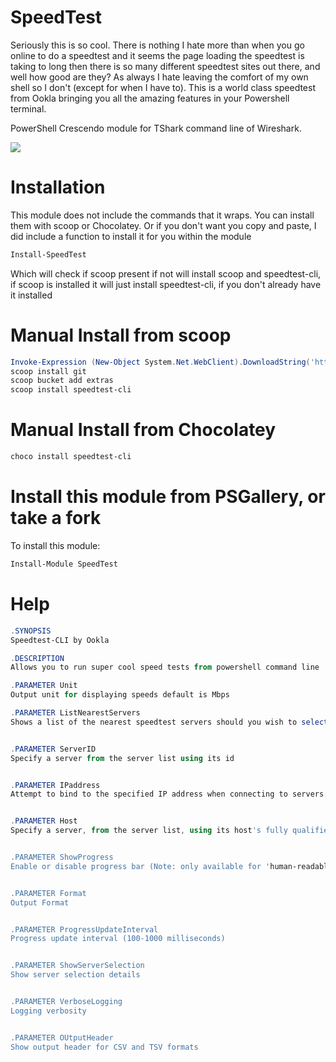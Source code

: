# SpeedTest
Seriously this is so cool. There is nothing I hate more than when you go online to do a speedtest and it seems the page loading the speedtest is taking to long then there is so many different speedtest sites out there, and well how good are they? As always I hate leaving the comfort of my own shell so I don't (except for when I have to). This is a world class speedtest from Ookla bringing you all the amazing features in your Powershell terminal.

PowerShell Crescendo module for TShark command line of Wireshark.

![](https://img.shields.io/powershellgallery/dt/tshark?style=for-the-badge)

# Installation 

This module does not include the commands that it wraps. You can install them with scoop or Chocolatey. Or if you don't want you copy and paste, I did include a function to install it for you within the module

```powershell
Install-SpeedTest
```
Which will check if scoop present if not will install scoop and speedtest-cli, if scoop is installed it will just install speedtest-cli, if you don't already have it installed

# Manual Install from scoop

```powershell
Invoke-Expression (New-Object System.Net.WebClient).DownloadString('https://get.scoop.sh')
scoop install git
scoop bucket add extras
scoop install speedtest-cli
```
# Manual Install from Chocolatey

```powershell
choco install speedtest-cli
```
# Install this module from PSGallery, or take a fork

To install this module: 

```powershell
Install-Module SpeedTest
```


# Help

```powershell
.SYNOPSIS
Speedtest-CLI by Ookla

.DESCRIPTION 
Allows you to run super cool speed tests from powershell command line

.PARAMETER Unit
Output unit for displaying speeds default is Mbps

.PARAMETER ListNearestServers
Shows a list of the nearest speedtest servers should you wish to select a specific one


.PARAMETER ServerID
Specify a server from the server list using its id


.PARAMETER IPaddress
Attempt to bind to the specified IP address when connecting to servers


.PARAMETER Host
Specify a server, from the server list, using its host's fully qualified domain name


.PARAMETER ShowProgress
Enable or disable progress bar (Note: only available for 'human-readable' or 'json' and defaults to yes when interactive)


.PARAMETER Format
Output Format


.PARAMETER ProgressUpdateInterval
Progress update interval (100-1000 milliseconds)


.PARAMETER ShowServerSelection
Show server selection details


.PARAMETER VerboseLogging
Logging verbosity


.PARAMETER OUtputHeader
Show output header for CSV and TSV formats
```
